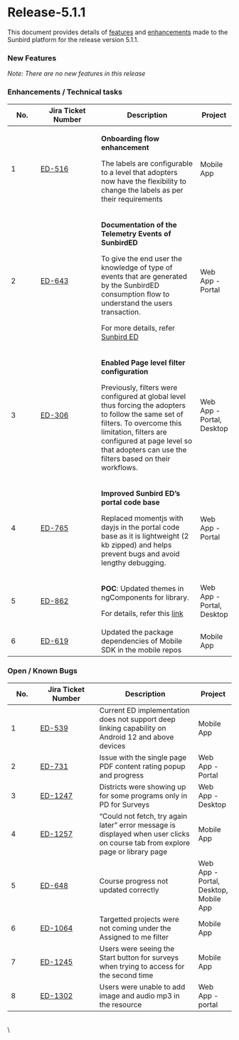 # Release-5.1.1

This document provides details of [features](release-5.1.1.md#new-features) and [enhancements](release-5.1.1.md#enhancements-technical-tasks) made to the Sunbird platform for the release version 5.1.1.

### New Features

_Note: There are no new features in this release_

### Enhancements / Technical tasks

<table><thead><tr><th width="76">No.</th><th width="181">Jira Ticket Number</th><th width="298">Description</th><th>Project</th></tr></thead><tbody><tr><td>1</td><td><a href="https://project-sunbird.atlassian.net/browse/ED-516">ED-516</a></td><td><p><strong>Onboarding flow enhancement</strong></p><p></p><p>The labels are configurable to a level that adopters now have the flexibility to change the labels as per their requirements</p></td><td>Mobile App</td></tr><tr><td>2</td><td><a href="https://project-sunbird.atlassian.net/browse/ED-643">ED-643</a></td><td><p><strong>Documentation of the Telemetry Events of SunbirdED</strong><br></p><p>To give the end user the knowledge of type of events that are generated by the SunbirdED consumption flow to understand the users transaction. </p><p>For more details, refer <a href="https://ed.sunbird.org/use/telemetry">Sunbird ED</a></p></td><td>Web App - Portal</td></tr><tr><td>3</td><td><a href="https://project-sunbird.atlassian.net/browse/ED-306">ED-306</a></td><td><p><strong>Enabled Page level filter configuration</strong></p><p></p><p>Previously, filters were configured at global level thus forcing the adopters to follow the same set of filters. To overcome this limitation, filters are configured at page level so that adopters can use the filters based on their workflows.</p></td><td>Web App - Portal, Desktop</td></tr><tr><td>4</td><td><a href="https://project-sunbird.atlassian.net/browse/ED-765">ED-765</a></td><td><p><strong>Improved Sunbird ED’s portal code base</strong> </p><p></p><p>Replaced momentjs with dayjs in the portal code base as it is lightweight (2 kb zipped) and helps prevent bugs and avoid lengthy debugging.</p></td><td>Web App - Portal</td></tr><tr><td>5</td><td><a href="https://project-sunbird.atlassian.net/browse/ED-862">ED-862</a></td><td><p><strong>POC</strong>: Updated themes in ngComponents for library.</p><p>For details, refer this <a href="https://sunbird-ed.github.io/sunbird-style-guide/dist/#/all-cards">link</a> </p></td><td>Web App - Portal, Desktop</td></tr><tr><td>6</td><td><a href="https://project-sunbird.atlassian.net/browse/ED-619">ED-619</a></td><td>Updated the package dependencies of Mobile SDK in the mobile repos</td><td>Mobile App</td></tr></tbody></table>

### Open / Known Bugs

<table><thead><tr><th width="76">No.</th><th width="178">Jira Ticket Number</th><th width="308">Description</th><th>Project</th></tr></thead><tbody><tr><td>1</td><td><a href="https://project-sunbird.atlassian.net/browse/ED-539">ED-539</a></td><td>Current ED implementation does not support deep linking capability on Android 12 and above devices</td><td>Mobile App</td></tr><tr><td>2</td><td><a href="https://project-sunbird.atlassian.net/browse/ED-731">ED-731</a></td><td>Issue with the single page PDF content rating popup and progress</td><td>Web App - Portal</td></tr><tr><td>3</td><td><a href="https://project-sunbird.atlassian.net/browse/ED-1247">ED-1247</a></td><td>Districts were showing up for some programs only in PD for Surveys</td><td>Web App - Desktop</td></tr><tr><td>4</td><td><a href="https://project-sunbird.atlassian.net/browse/ED-1257">ED-1257</a></td><td>“Could not fetch, try again later” error message is displayed when user clicks on course tab from explore page or library page</td><td>Mobile App</td></tr><tr><td>5</td><td><a href="https://project-sunbird.atlassian.net/browse/ED-648">ED-648</a></td><td>Course progress not updated correctly</td><td>Web App - Portal, Desktop, Mobile App</td></tr><tr><td>6</td><td><a href="https://project-sunbird.atlassian.net/browse/ED-1064">ED-1064</a></td><td>Targetted projects were not coming under the Assigned to me filter</td><td>Mobile App</td></tr><tr><td>7</td><td><a href="https://project-sunbird.atlassian.net/browse/ED-1245">ED-1245</a></td><td>Users were seeing the Start button for surveys when trying to access for the second time</td><td>Mobile App</td></tr><tr><td>8</td><td><a href="https://project-sunbird.atlassian.net/browse/ED-1302">ED-1302</a></td><td>Users were unable to add image and audio mp3 in the resource </td><td>Web App - portal</td></tr></tbody></table>

\
\
